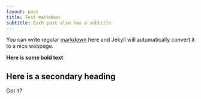 ```yaml
---
layout: post
title: Test markdown
subtitle: Each post also has a subtitle
---
```


You can write regular [markdown](http://en.wikipedia.org/wiki/Markdown) here and Jekyll will automatically convert it to a nice webpage.

**Here is some bold text**

## Here is a secondary heading

Got it?